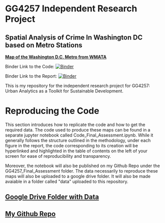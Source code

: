 # GG4257 Independent Research Project 
## Spatial Analysis of Crime In Washington DC based on Metro Stations

[**Map of the Washington D.C. Metro from WMATA**](https://github.com/issyollie/GG4257_Spatial_Analysis_DC_Crime/blob/main/metro_map.png)

Binder Link to the Code: [![Binder](https://mybinder.org/badge_logo.svg)](https://mybinder.org/v2/gh/issyollie/GG4257_Spatial_Analysis_DC_Crime/HEAD?labpath=Code_Final_Assessment.ipynb)

Binder Link to the Report: [![Binder](https://mybinder.org/badge_logo.svg)](https://mybinder.org/v2/gh/issyollie/GG4257_Spatial_Analysis_DC_Crime/HEAD?labpath=Report_Final_Assignment.ipynb)

This is my repository for the independent research project for GG4257: Urban Analytics as a Toolkit for Sustainable Development. 

# Reproducing the Code

This section introduces how to replicate the code and how to get the required data. The code used to produce these maps can be found in a separate jupyter notebook called Code_Final_Assessment.ipynb. While it generally follows the structure outlined in the methodology, under each figure in the report, the code corresponding to its creation will be hyperlinked and highlighted in the table of contents on the left of your screen for ease of reproducibility and transparency. 

Moreover, the notebook will also be published on my Github Repo under the GG4257_Final_Assessment folder. The data necessarily to reproduce these maps will also be uploaded to a google drive folder. It will also be made avaiable in a folder called "data" uploaded to this repository. 


## [Google Drive Folder with Data](https://drive.google.com/drive/folders/1et0XGaiJSxSwMoZ6RygLpFl53QIQKlpY?usp=sharing)
## [My Github Repo](https://github.com/issyollie/GG4257_Final_Assessment)
